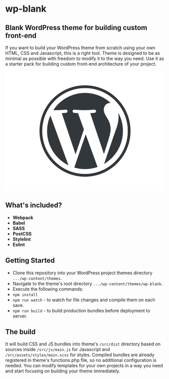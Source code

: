 <h1> wp-blank </h1>
<h2> Blank WordPress theme for building custom front-end</h2>
<p>
  If you want to build your WordPress theme from scratch using your own HTML, CSS and Javascript, this is a right tool.
  Theme is designed to be as minimal as possible with freedom to modify it to the way you need. Use it as a starter pack
  for building custom front-end architecture of your project.
</p>

![WordPress logo](/src/screenshot.png "wp-blank WordPress theme")

<h2> What's included? </h2>
<ul>
  <li><strong>Webpack</strong></li>
  <li><strong>Babel</strong></li>
  <li><strong>SASS</strong></li>
  <li><strong>PostCSS</strong></li>
  <li><strong>Stylelint</strong></li>
  <li><strong>Eslint</strong></li>
</ul>

## Getting Started

* Clone this repository into your WordPress project themes directory `.../wp-content/themes`.
* Navigate to the theme's root directory `.../wp-content/themes/wp-blank`.
* Execute the following commands:
* `npm install`
* `npm run watch` - to watch for file changes and compile them on each save.
* `npm run build` - to build production bundles before deployment to server.

## The build
<p>
  It will build CSS and JS bundles into theme's <code>/src/dist</code> directory based on sources inside <code>/src/js/main.js</code> for Javascript and <code>/src/assets/styles/main.scss</code> for styles.
  Compiled bundles are already registered in theme's functions.php file, so no additional configuration is needed.
  You can modify templates for your own projects in a way you need and start focusing on building your theme immediately.
</p>
